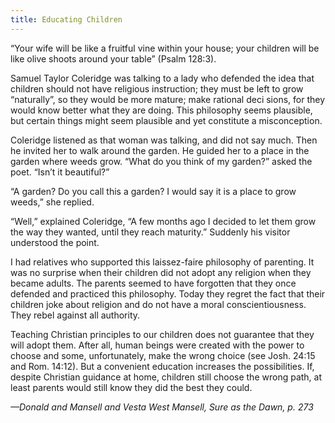 ```yaml
---
title: Educating Children
---
```


“Your wife will be like a fruitful vine within your house; your children will be like olive shoots around your table” (Psalm 128:3).

Samuel Taylor Coleridge was talking to a lady who defended the idea that children should not have religious instruction; they must be left to grow “naturally”, so they would be more mature; make rational deci sions, for they would know better what they are doing. This philosophy seems plausible, but certain things might seem plausible and yet constitute a misconception.

Coleridge listened as that woman was talking, and did not say much. Then he invited her to walk around the garden. He guided her to a place in the garden where weeds grow. “What do you think of my garden?” asked the poet. “Isn’t it beautiful?”

“A garden? Do you call this a garden? I would say it is a place to grow weeds,” she replied.

“Well,” explained Coleridge, “A few months ago I decided to let them grow the way they wanted, until they reach maturity.” Suddenly his visitor understood the point.

I had relatives who supported this laissez-faire philosophy of parenting. It was no surprise when their children did not adopt any religion when they became adults. The parents seemed to have forgotten that they once defended and practiced this philosophy. Today they regret the fact that their children joke about religion and do not have a moral conscientiousness. They rebel against all authority.

Teaching Christian principles to our children does not guarantee that they will adopt them. After all, human beings were created with the power to choose and some, unfortunately, make the wrong choice (see Josh. 24:15 and Rom. 14:12). But a convenient education increases the possibilities. If, despite Christian guidance at home, children still choose the wrong path, at least parents would still know they did the best they could.

_—Donald and Mansell and Vesta West Mansell, Sure as the Dawn, p. 273_